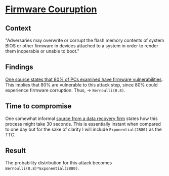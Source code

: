 # [Firmware Couruption](https://attack.mitre.org/techniques/T1495/)

## Context
"Adversaries may overwrite or corrupt the flash memory contents of system BIOS or other firmware in devices attached to a system in order to render them inoperable or unable to boot."

## Findings
[One source states that 80% of PCs examined have firmware vulnerabilities](https://www.wired.com/2015/03/researchers-uncover-way-hack-bios-undermine-secure-operating-systems/). This implies that 80% are vulnerable to this attack step, since 80% could experience firmware corruption. Thus, -> ```Bernoulli(0.8)```. 


## Time to compromise
One somewhat informal [source from a data recovery firm](https://www.gillware.com/hard-drive-data-recovery/data-recovery-101-firmware/) states how this process might take 30 seconds. This is essentially instant when compared to one day but for the sake of clarity I will include ```Exponential(2880)``` as the TTC. 

## Result
The probability distribution for this attack becomes ```Bernoulli(0.8)*Exponential(2880)```. 
